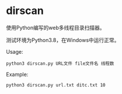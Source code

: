 # dirscan

使用Python编写的web多线程目录扫描器。

测试环境为Python3.8，在Windows中运行正常。

Usage:

```
python3 dirscan.py URL文件 file文件名 线程数
```

Example:

```
python3 dirscan.py url.txt ditc.txt 10
```

